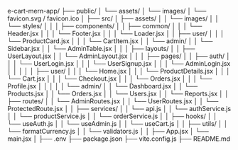 e-cart-mern-app/
├── public/
│   └── assets/
│       └── images/
│       └── favicon.svg / favicon.ico
│
├── src/
│   ├── assets/
│   │   └── images/
│   │   └── styles/
│   │
│   ├── components/
│   │   ├── common/
│   │   │   └── Header.jsx
│   │   │   └── Footer.jsx
│   │   │   └── Loader.jsx
│   │   ├── user/
│   │   │   └── ProductCard.jsx
│   │   │   └── CartItem.jsx
│   │   └── admin/
│   │       └── Sidebar.jsx
│   │       └── AdminTable.jsx
│   │
│   ├── layouts/
│   │   ├── UserLayout.jsx
│   │   └── AdminLayout.jsx
│   │
│   ├── pages/
│   │   ├── auth/
│   │   │   └── UserLogin.jsx
│   │   │   └── UserSignup.jsx
│   │   │   └── AdminLogin.jsx
│   │   │
│   │   ├── user/
│   │   │   └── Home.jsx
│   │   │   └── ProductDetails.jsx
│   │   │   └── Cart.jsx
│   │   │   └── Checkout.jsx
│   │   │   └── Orders.jsx
│   │   │   └── Profile.jsx
│   │   │
│   │   └── admin/
│   │       └── Dashboard.jsx
│   │       └── Products.jsx
│   │       └── Orders.jsx
│   │       └── Users.jsx
│   │       └── Reports.jsx
│
│   ├── routes/
│   │   └── AdminRoutes.jsx
│   │   └── UserRoutes.jsx
│   │   └── ProtectedRoute.jsx
│
│   ├── services/
│   │   └── api.js
│   │   └── authService.js
│   │   └── productService.js
│   │   └── orderService.js
│
│   ├── hooks/
│   │   └── useAuth.js
│   │   └── useAdmin.js
│   │   └── useCart.js
│
│   ├── utils/
│   │   └── formatCurrency.js
│   │   └── validators.js
│
│   ├── App.jsx
│   └── main.jsx
│
├── .env
├── package.json
├── vite.config.js
├── README.md
